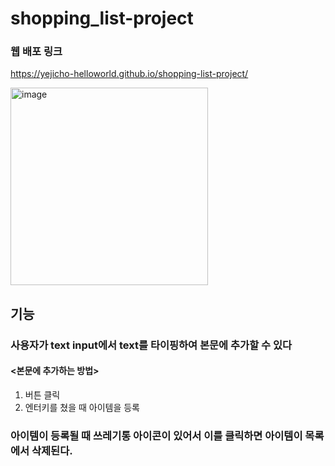 # shopping_list-project

### 웹 배포 링크
https://yejicho-helloworld.github.io/shopping-list-project/

<img width="316" alt="image" src="https://github.com/yejicho-helloworld/shopping-list-project/assets/71653816/a5b69e3d-3691-4742-b6cd-156248ca8537">


## 기능  
### 사용자가 text input에서 text를 타이핑하여 본문에 추가할 수 있다  
#### <본문에 추가하는 방법>  
   1. 버튼 클릭  
   2. 엔터키를 쳤을 때 아이템을 등록  
### 아이템이 등록될 때 쓰레기통 아이콘이 있어서 이를 클릭하면 아이템이 목록에서 삭제된다. 

